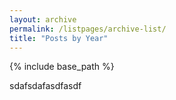 ```yaml
---
layout: archive
permalink: /listpages/archive-list/
title: "Posts by Year"
---
```


{% include base_path %}

sdafsdafasdfasdf
